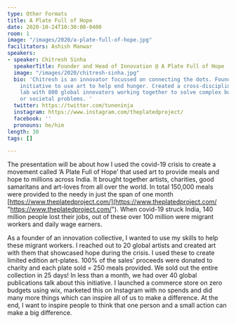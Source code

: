 ```yaml
---
type: Other Formats
title: A Plate Full of Hope
date: 2020-10-24T10:30:00-0400
room: 1
image: "/images/2020/a-plate-full-of-hope.jpg"
facilitators: Ashish Manwar
speakers:
- speaker: Chitresh Sinha
  speakerTitle: Founder and Head of Innovation @ A Plate Full of Hope
  image: "/images/2020/chitresh-sinha.jpg"
  bio: 'Chitresh is an innovator focussed on connecting the dots. Founded a global
    initiative to use art to help end hunger. Created a cross-disciplinary innovation
    lab with 800 global innovators working together to solve complex business, brand
    or societal problems. '
  twitter: https://twitter.com/tuneninja
  instagram: https://www.instagram.com/theplatedproject/
  facebook: ''
  pronouns: he/him
length: 30
tags: []

---
```

The presentation will be about how I used the covid-19 crisis to create a movement called ‘A Plate Full of Hope’ that used art to provide meals and hope to millions across India. It brought together artists, charities, good samaritans and art-loves from all over the world. In total 150,000 meals were provided to the needy in just the span of one month [https://www.theplatedproject.com/](https://www.theplatedproject.com/ "https://www.theplatedproject.com/"). When covid-19 struck India, 140 million people lost their jobs, out of these over 100 million were migrant workers and daily wage earners. 

As a founder of an innovation collective, I wanted to use my skills to help these migrant workers. I reached out to 20 global artists and created art with them that showcased hope during the crisis. I used these to create limited edition art-plates. 100% of the sales’ proceeds were donated to charity and each plate sold = 250 meals provided. We sold out the entire collection in 25 days! In less than a month, we had over 40 global publications talk about this initiative. I launched a commerce store on zero budgets using wix, marketed this on Instagram with no spends and did many more things which can inspire all of us to make a difference. At the end, I want to inspire people to think that one person and a small action can make a big difference.
